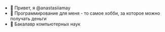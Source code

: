 - 👋 Привет, я @anastasiiamay
- 👀 Программирование для меня - то самое хобби, за которое можно получать деньги
- 🌱 Бакалавр компьютерных наук

<!---
anastasiiamay/anastasiiamay is a ✨ special ✨ repository because its `README.md` (this file) appears on your GitHub profile.
You can click the Preview link to take a look at your changes.
--->

